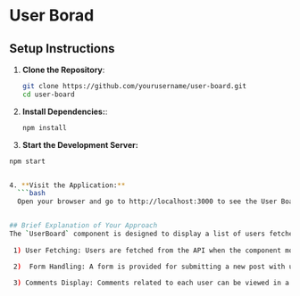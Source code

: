 # User Borad

## Setup Instructions

1. **Clone the Repository**:
   ```bash
   git clone https://github.com/yourusername/user-board.git
   cd user-board

2. **Install Dependencies:**:
   ```bash
   npm install

3. **Start the Development Server:**
  ```bash 
  npm start  


4. **Visit the Application:**
    ```bash
    Open your browser and go to http://localhost:3000 to see the User Board in action.


 ## Brief Explanation of Your Approach
 The `UserBoard` component is designed to display a list of users fetched from the JSONPlaceholder API 
    
   1) User Fetching: Users are fetched from the API when the component mounts.

   2)  Form Handling: A form is provided for submitting a new post with user details, and upon submission, the data is sent to the API.

   3) Comments Display: Comments related to each user can be viewed in a modal.